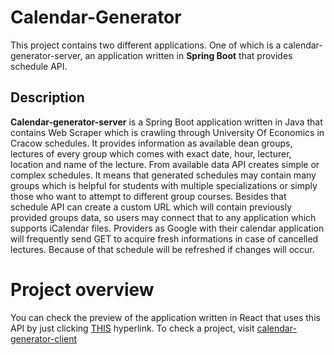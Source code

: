 # Calendar-Generator
This project contains two different applications. One of which is a calendar-generator-server, an application written in **Spring Boot** that provides schedule API. 

## Description
**Calendar-generator-server** is a Spring Boot application written in Java that contains Web Scraper which is crawling through University Of Economics in Cracow schedules. It provides information as available dean groups, lectures of every group which comes with exact date, hour, lecturer, location and name of the lecture. From available data API creates simple or complex schedules. It means that generated schedules may contain many groups which is helpful for students with multiple specializations or simply those who want to attempt to different group courses. Besides that schedule API can create a custom URL which will contain previously provided groups data, so users may connect that to any application which supports iCalendar files. Providers as Google with their calendar application will frequently send GET to acquire fresh informations in case of cancelled lectures. Because of that schedule will be refreshed if changes will occur.

 # Project overview
You can check the preview of the application written in React that uses this API by just clicking <a href="https://sirazor.github.io/calendar-generator-client/" target="_blank">THIS</a> hyperlink. To check a project, visit <a href="https://github.com/SiRazoR/calendar-generator-client" target="_blank">calendar-generator-client</a>
 
